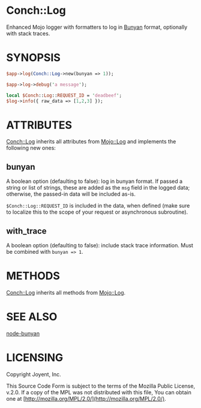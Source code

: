 # Conch::Log

Enhanced Mojo logger with formatters to log in
[Bunyan](https://metacpan.org/pod/|https:#github.com-trentm-node-bunyan) format, optionally with stack traces.

# SYNOPSIS

```perl
$app->log(Conch::Log->new(bunyan => 1));

$app->log->debug('a message');

local $Conch::Log::REQUEST_ID = 'deadbeef';
$log->info({ raw_data => [1,2,3] });
```

# ATTRIBUTES

[Conch::Log](/modules/Conch::Log) inherits all attributes from [Mojo::Log](https://metacpan.org/pod/Mojo::Log) and implements the
following new ones:

## bunyan

A boolean option (defaulting to false): log in bunyan format.  If passed a string or list of
strings, these are added as the `msg` field in the logged data; otherwise, the passed-in data
will be included as-is.

`$Conch::Log::REQUEST_ID` is included in the data, when defined (make sure to localize this to
the scope of your request or asynchronous subroutine).

## with\_trace

A boolean option (defaulting to false): include stack trace information. Must be combined with
`bunyan => 1`.

# METHODS

[Conch::Log](/modules/Conch::Log) inherits all methods from [Mojo::Log](https://metacpan.org/pod/Mojo::Log).

# SEE ALSO

[node-bunyan](https://github.com/trentm/node-bunyan/)

# LICENSING

Copyright Joyent, Inc.

This Source Code Form is subject to the terms of the Mozilla Public License,
v.2.0. If a copy of the MPL was not distributed with this file, You can obtain
one at [http://mozilla.org/MPL/2.0/](http://mozilla.org/MPL/2.0/).
